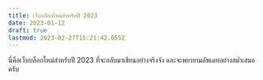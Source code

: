 ```yaml
---
title: เว็บบล็อกใหม่สำหรับปี 2023
date: 2023-01-12
draft: true
lastmod: 2023-02-27T15:21:42.055Z
---
```


นี่คือเว็บบล็อกใหม่สำหรับปี 2023 ที่จะกลับมาเขียนอย่างจริงจัง และจะพยายามอัพเดทอย่างสม่ำเสมอครับ
